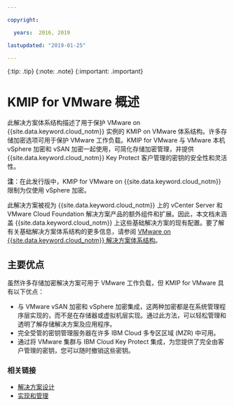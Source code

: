```yaml
---

copyright:

  years:  2016, 2019

lastupdated: "2019-01-25"

---
```


{:tip: .tip}
{:note: .note}
{:important: .important}

# KMIP for VMware 概述

此解决方案体系结构描述了用于保护 VMware on {{site.data.keyword.cloud_notm}} 实例的 KMIP on VMware 体系结构。许多存储加密选项可用于保护 VMware 工作负载。KMIP for VMware 与 VMware 本机 vSphere 加密和 vSAN 加密一起使用，可简化存储加密管理，并提供 {{site.data.keyword.cloud_notm}} Key Protect 客户管理的密钥的安全性和灵活性。

**注**：在此发行版中，KMIP for VMware on {{site.data.keyword.cloud_notm}} 限制为仅使用 vSphere 加密。

此解决方案被视为 {{site.data.keyword.cloud_notm}} 上的 vCenter Server 和 VMware Cloud Foundation 解决方案产品的额外组件和扩展。因此，本文档未涵盖 {{site.data.keyword.cloud_notm}} 上这些基础解决方案的现有配置。要了解有关基础解决方案体系结构的更多信息，请参阅 [VMware on {{site.data.keyword.cloud_notm}} 解决方案体系结构](/docs/services/vmwaresolutions/archiref/solution/solution_overview.html)。

## 主要优点

虽然许多存储加密解决方案可用于 VMware 工作负载，但 KMIP for VMware 具有以下优点：

* 与 VMware vSAN 加密和 vSphere 加密集成，这两种加密都是在系统管理程序层实现的，而不是在存储器或虚拟机层实现。通过此方法，可以轻松管理和透明了解存储解决方案及应用程序。
* 完全受管的密钥管理服务器在许多 IBM Cloud 多专区区域 (MZR) 中可用。
* 通过将 VMware 集群与 IBM Cloud Key Protect 集成，为您提供了完全由客户管理的密钥，您可以随时撤销这些密钥。

### 相关链接

* [解决方案设计](/docs/services/vmwaresolutions/archiref/kmip/design.html)
* [实现和管理](/docs/services/vmwaresolutions/archiref/kmip/implementation.html)
